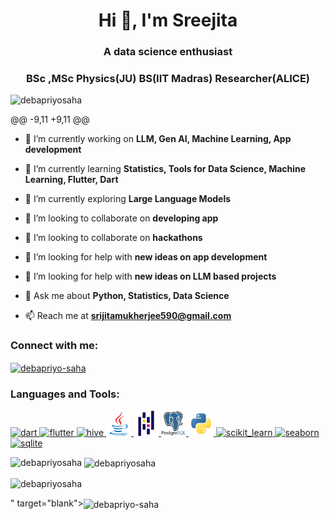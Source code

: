 <h1 align="center">Hi 👋, I'm Sreejita</h1>
<h3 align="center">A data science enthusiast</h3>
<h3 align="center">BSc ,MSc Physics(JU) BS(IIT Madras) Researcher(ALICE)</h3>

<p align="left"> <img src="https://komarev.com/ghpvc/?username=debapriyosaha&label=Profile%20views&color=0e75b6&style=flat" alt="debapriyosaha" /> </p>

@@ -9,11 +9,11 @@

- 🔭 I’m currently working on **LLM, Gen AI, Machine Learning, App development**

- 🌱 I’m currently learning **Statistics, Tools for Data Science, Machine Learning, Flutter, Dart**
- 🌱 I’m currently exploring **Large Language Models**

- 👯 I’m looking to collaborate on **developing app**
- 👯 I’m looking to collaborate on **hackathons**

- 🤝 I’m looking for help with **new ideas on app development**
- 🤝 I’m looking for help with **new ideas on LLM based projects**

- 💬 Ask me about **Python, Statistics, Data Science**

- 📫 Reach me at **srijitamukherjee590@gmail.com**
<p align="left">
<h3 align="left">Connect with me:</h3>
<p align="left">
<a href="https://linkedin.com/in/debapriyo-saha" target="blank"><img align="center" src="https://raw.githubusercontent.com/rahuldkjain/github-profile-readme-generator/master/src/images/icons/Social/linked-in-alt.svg" alt="debapriyo-saha" height="30" width="40" /></a>
</p>
<h3 align="left">Languages and Tools:</h3>
<p align="left"> <a href="https://dart.dev" target="_blank" rel="noreferrer"> <img src="https://www.vectorlogo.zone/logos/dartlang/dartlang-icon.svg" alt="dart" width="40" height="40"/> </a> <a href="https://flutter.dev" target="_blank" rel="noreferrer"> <img src="https://www.vectorlogo.zone/logos/flutterio/flutterio-icon.svg" alt="flutter" width="40" height="40"/> </a> <a href="https://hive.apache.org/" target="_blank" rel="noreferrer"> <img src="https://www.vectorlogo.zone/logos/apache_hive/apache_hive-icon.svg" alt="hive" width="40" height="40"/> </a> <a href="https://www.java.com" target="_blank" rel="noreferrer"> <img src="https://raw.githubusercontent.com/devicons/devicon/master/icons/java/java-original.svg" alt="java" width="40" height="40"/> </a> <a href="https://pandas.pydata.org/" target="_blank" rel="noreferrer"> <img src="https://raw.githubusercontent.com/devicons/devicon/2ae2a900d2f041da66e950e4d48052658d850630/icons/pandas/pandas-original.svg" alt="pandas" width="40" height="40"/> </a> <a href="https://www.postgresql.org" target="_blank" rel="noreferrer"> <img src="https://raw.githubusercontent.com/devicons/devicon/master/icons/postgresql/postgresql-original-wordmark.svg" alt="postgresql" width="40" height="40"/> </a> <a href="https://www.python.org" target="_blank" rel="noreferrer"> <img src="https://raw.githubusercontent.com/devicons/devicon/master/icons/python/python-original.svg" alt="python" width="40" height="40"/> </a> <a href="https://scikit-learn.org/" target="_blank" rel="noreferrer"> <img src="https://upload.wikimedia.org/wikipedia/commons/0/05/Scikit_learn_logo_small.svg" alt="scikit_learn" width="40" height="40"/> </a> <a href="https://seaborn.pydata.org/" target="_blank" rel="noreferrer"> <img src="https://seaborn.pydata.org/_images/logo-mark-lightbg.svg" alt="seaborn" width="40" height="40"/> </a> <a href="https://www.sqlite.org/" target="_blank" rel="noreferrer"> <img src="https://www.vectorlogo.zone/logos/sqlite/sqlite-icon.svg" alt="sqlite" width="40" height="40"/> </a> </p>
<p><img align="left" src="https://github-readme-stats.vercel.app/api/top-langs?username=debapriyosaha&show_icons=true&locale=en&layout=compact" alt="debapriyosaha" /></p>
<p>&nbsp;<img align="center" src="https://github-readme-stats.vercel.app/api?username=debapriyosaha&show_icons=true&locale=en" alt="debapriyosaha" /></p>
<p><img align="center" src="https://github-readme-streak-stats.herokuapp.com/?user=debapriyosaha&" alt="debapriyosaha" /></p>
" target="blank"><img align="center" src="https://raw.githubusercontent.com/rahuldkjain/github-profile-readme-generator/master/src/images/icons/Social/linked-in-alt.svg" alt="debapriyo-saha" height="30" width="40" /></a>
